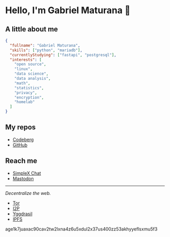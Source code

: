 # Hello, I'm Gabriel Maturana 👋

## A little about me

```json
{
  "fullname": "Gabriel Maturana", 
  "skills": ["python", "mariadb"],
  "currentlyStudying": ["fastapi", "postgresql"],
  "interests": [
    "open source",
    "linux",
    "data science",
    "data analysis",
    "math",
    "statistics",
    "privacy",
    "encryption",
    "homelab"
  ]
}
```

## My repos

- [Codeberg](https://codeberg.org/imMaturana)
- [GitHub](https://github.com/imMaturana)

## Reach me

- [SimpleX Chat](https://simplex.chat/contact#/?v=2-7&smp=smp%3A%2F%2Fhejn2gVIqNU6xjtGM3OwQeuk8ZEbDXVJXAlnSBJBWUA%3D%40smp16.simplex.im%2FOXi9neWwsBANzeNF1RxK4xlgHJF1h3mh%23%2F%3Fv%3D1-3%26dh%3DMCowBQYDK2VuAyEAr3U86GQYeQgt5LiwQBuvrkw2nfEqSLbgkoOyO68JexY%253D%26srv%3Dp3ktngodzi6qrf7w64mmde3syuzrv57y55hxabqcq3l5p6oi7yzze6qd.onion)
- [Mastodon](https://bolha.us/@maturana)

---

_Decentralize the web._

- [Tor](https://torproject.org)
- [I2P](https://geti2p.net)
- [Yggdrasil](https://yggdrasil-network.github.io)
- [IPFS](https://ipfs.tech)

age1k7juaxac90cav2tw2lxna4z6u5xdul2x37us400zz53akhyyeflsxmu5f3
